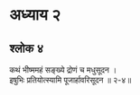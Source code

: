 # अध्याय २

## श्लोक ४

कथं भीष्ममहं सङ्ख्ये द्रोणं च मधुसूदन ।<br>इषुभिः प्रतियोत्स्यामि पूजार्हावरिसूदन ॥ २-४॥<br><br>

